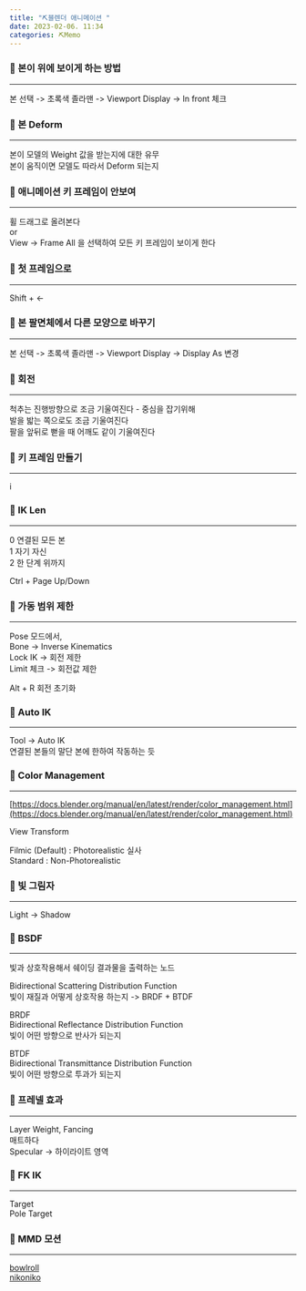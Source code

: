 ```yaml
---
title: "⛏️블렌더 애니메이션 "
date: 2023-02-06. 11:34
categories: ⛏️Memo
---
```


### 💎 본이 위에 보이게 하는 방법

---

본 선택 -> 초록색 졸라맨 -> Viewport Display -> In front 체크  

### 💎 본 Deform

---

본이 모델의 Weight 값을 받는지에 대한 유무  
본이 움직이면 모델도 따라서 Deform 되는지  

### 💎 애니메이션 키 프레임이 안보여

---

휠 드래그로 올려본다  
or  
View -> Frame All 을 선택하여 모든 키 프레임이 보이게 한다  

### 💎 첫 프레임으로

---

Shift + <-  

### 💎 본 팔면체에서 다른 모양으로 바꾸기

---

본 선택 -> 초록색 졸라맨 -> Viewport Display -> Display As 변경  

### 💎 회전

---

척추는 진행방향으로 조금 기울여진다 - 중심을 잡기위해  
발을 밟는 쪽으로도 조금 기울여진다  
팔을 앞뒤로 뻗을 때 어깨도 같이 기울여진다  

### 💎 키 프레임 만들기  

---

i  

### 💎 IK Len

---

0 연결된 모든 본  
1 자기 자신  
2 한 단계 위까지  

Ctrl + Page Up/Down  

### 💎 가동 범위 제한

---

Pose 모드에서,  
Bone -> Inverse Kinematics  
Lock IK -> 회전 제한  
Limit 체크 -> 회전값 제한  

Alt + R 회전 초기화  

### 💎 Auto IK

---

Tool -> Auto IK  
연결된 본들의 말단 본에 한하여 작동하는 듯  

### 💎 Color Management

---

[https://docs.blender.org/manual/en/latest/render/color_management.html](https://docs.blender.org/manual/en/latest/render/color_management.html)  

View Transform  

Filmic (Default) : Photorealistic 실사  
Standard : Non-Photorealistic  

### 💎 빛 그림자

---

Light -> Shadow  

### 💎 BSDF

---

빛과 상호작용해서 쉐이딩 결과물을 출력하는 노드  

Bidirectional Scattering Distribution Function  
빛이 재질과 어떻게 상호작용 하는지 -> BRDF + BTDF  

BRDF  
Bidirectional Reflectance Distribution Function  
빛이 어떤 방향으로 반사가 되는지  

BTDF  
Bidirectional Transmittance  Distribution Function  
빛이 어떤 방향으로 투과가 되는지  

### 💎 프레넬 효과

---

Layer Weight, Fancing  
매트하다  
Specular -> 하이라이트 영역  

### 💎 FK IK

---

Target  
Pole Target  

### 💎 MMD 모션

---

[bowlroll](https://bowlroll.net/file/204008)  
[nikoniko](https://www.nicovideo.jp/watch/sm36186539)  
